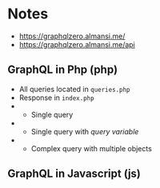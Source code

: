 # Notes

- https://graphqlzero.almansi.me/
- https://graphqlzero.almansi.me/api

## GraphQL in Php (php)

- All queries located in `queries.php`
- Response in `index.php`
- - Single query
- - Single query with *query variable*
- - Complex query with multiple objects

## GraphQL in Javascript (js)